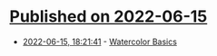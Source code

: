 # [Published on 2022-06-15](index.md)

* [2022-06-15, 18:21:41](https://news.ycombinator.com/item?id=31757077) - [Watercolor Basics](https://github.com/tombetthauser/watercolor-basics)
